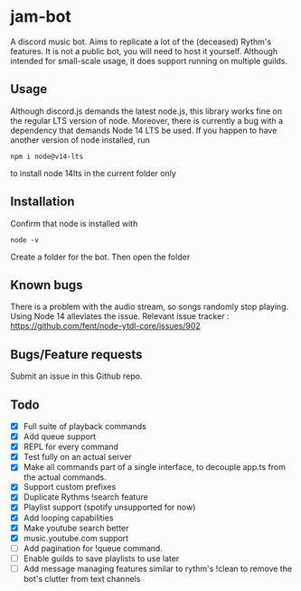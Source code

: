 # jam-bot

A discord music bot. Aims to replicate a lot of the (deceased) Rythm's features. It is not a public bot, you will need to host it yourself. Although intended for small-scale usage, it does support running on multiple guilds.

## Usage

Although discord.js demands the latest node.js, this library works fine on the regular LTS version of node.
Moreover, there is currently a bug with a dependency that demands Node 14 LTS be used. If you happen to have another version of node installed, run
```
npm i node@v14-lts
```
to install node 14lts in the current folder only

## Installation

Confirm that node is installed with
```
node -v
```
Create a folder for the bot. Then open the folder 

## Known bugs

There is a problem with the audio stream, so songs randomly stop playing. Using Node 14 alleviates the issue. Relevant issue tracker : https://github.com/fent/node-ytdl-core/issues/902


## Bugs/Feature requests

Submit an issue in this Github repo.

## Todo

-   [x] Full suite of playback commands
-   [x] Add queue support
-   [x] REPL for every command
-   [x] Test fully on an actual server
-   [x] Make all commands part of a single interface, to decouple app.ts from the actual commands.
-   [x] Support custom prefixes
-   [x] Duplicate Rythms !search feature
-   [x] Playlist support (spotify unsupported for now)
-   [x] Add looping capabilities
-   [x] Make youtube search better
-   [x] music.youtube.com support
-   [ ] Add pagination for !queue command.
-   [ ] Enable guilds to save playlists to use later
-   [ ] Add message managing features similar to rythm's !clean to remove the bot's clutter from text channels
